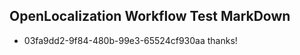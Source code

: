 ## OpenLocalization Workflow Test MarkDown
* 03fa9dd2-9f84-480b-99e3-65524cf930aa thanks!

<!--HONumber=Jul16_HO2-->


